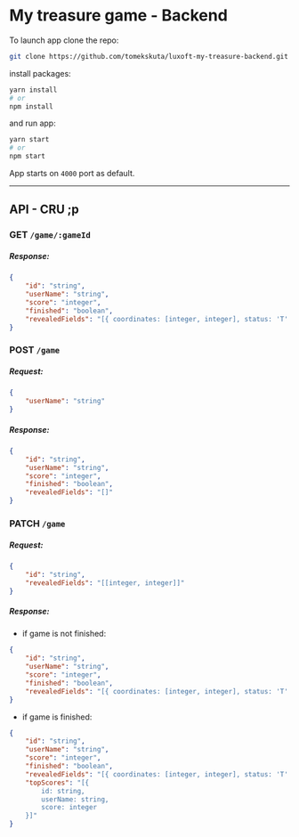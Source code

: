 # My treasure game - Backend

To launch app clone the repo:

```bash
git clone https://github.com/tomekskuta/luxoft-my-treasure-backend.git
```

install packages:

```bash
yarn install
# or
npm install
```

and run app:

```bash
yarn start
# or
npm start
```

App starts on `4000` port as default.

---

## API - CRU ;p

### GET `/game/:gameId`

##### Response:

```json
{
    "id": "string",
    "userName": "string",
    "score": "integer",
    "finished": "boolean",
    "revealedFields": "[{ coordinates: [integer, integer], status: 'T' | 3 | 2 | 1 | null }]"
}
```

### POST `/game`

##### Request:

```json
{
    "userName": "string"
}
```

##### Response:

```json
{
    "id": "string",
    "userName": "string",
    "score": "integer",
    "finished": "boolean",
    "revealedFields": "[]"
}
```

### PATCH `/game`

##### Request:

```json
{
    "id": "string",
    "revealedFields": "[[integer, integer]]"
}
```

##### Response:

-   if game is not finished:

```json
{
    "id": "string",
    "userName": "string",
    "score": "integer",
    "finished": "boolean",
    "revealedFields": "[{ coordinates: [integer, integer], status: 'T' | 3 | 2 | 1 | null }]"
}
```

-   if game is finished:

```json
{
    "id": "string",
    "userName": "string",
    "score": "integer",
    "finished": "boolean",
    "revealedFields": "[{ coordinates: [integer, integer], status: 'T' | 3 | 2 | 1 | null }]",
    "topScores": "[{
        id: string,
        userName: string,
        score: integer
    }]"
}
```
